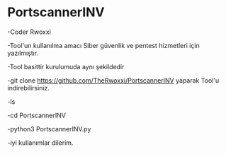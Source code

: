 # PortscannerINV
-Coder Rwoxxi

-Tool'un kullanılma amacı Siber güvenlik ve pentest hizmetleri için yazılmıştır.

-Tool basittir kurulumuda aynı şekildedir

-git clone https://github.com/TheRwoxxi/PortscannerINV yaparak Tool'u indirebilirsiniz.

-ls

-cd PortscannerINV

-python3 PortscannerINV.py

-iyi kullanımlar dilerim.
